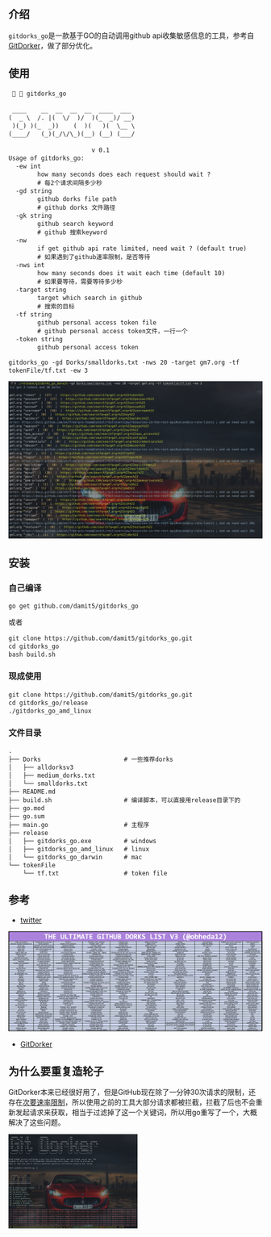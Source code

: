 ## 介绍

`gitdorks_go`是一款基于GO的自动调用github api收集敏感信息的工具，参考自 [GitDorker](https://github.com/obheda12/GitDorker)，做了部分优化。

## 使用

```ascii
   gitdorks_go

 ____    __  __  __  __  ____  ___
(  _ \  /. |(  \/  )/  )(_  _)/ __)
 )(_) )(_  _))    (  )(   )(  \__ \
(____/   (_)(_/\/\_)(__) (__) (___/

                       v 0.1
Usage of gitdorks_go:
  -ew int
    	how many seconds does each request should wait ? 
    	# 每2个请求间隔多少秒
  -gd string
    	github dorks file path 
    	# github dorks 文件路径
  -gk string
    	github search keyword
    	# github 搜索keyword
  -nw
    	if get github api rate limited, need wait ? (default true) 
    	# 如果遇到了github速率限制，是否等待
  -nws int
    	how many seconds does it wait each time (default 10)
    	# 如果要等待，需要等待多少秒
  -target string
    	target which search in github
    	# 搜索的目标
  -tf string
    	github personal access token file
    	# github personal access token文件，一行一个
  -token string
    	github personal access token

```


```shell
gitdorks_go -gd Dorks/smalldorks.txt -nws 20 -target gm7.org -tf tokenFile/tf.txt -ew 3
```

![image-20220316150834484](README.assets/image-20220316150834484.png)

## 安装

### 自己编译

```shell
go get github.com/damit5/gitdorks_go
```

或者

```shell
git clone https://github.com/damit5/gitdorks_go.git
cd gitdorks_go
bash build.sh
```

### 现成使用

```shell
git clone https://github.com/damit5/gitdorks_go.git
cd gitdorks_go/release
./gitdorks_go_amd_linux
```



### 文件目录

```
.
├── Dorks						# 一些推荐dorks
│   ├── alldorksv3
│   ├── medium_dorks.txt
│   └── smalldorks.txt
├── README.md
├── build.sh					# 编译脚本，可以直接用release目录下的
├── go.mod
├── go.sum
├── main.go						# 主程序
├── release
│   ├── gitdorks_go.exe			# windows
│   ├── gitdorks_go_amd_linux	# linux
│   └── gitdorks_go_darwin		# mac
└── tokenFile
    └── tf.txt					# token file
```


## 参考

* [twitter](https://twitter.com/obheda12/status/1352686678318731264)

![gitdork_v3](README.assets/gitdork_v3.png)

* [GitDorker](https://github.com/obheda12/GitDorker)

## 为什么要重复造轮子

GitDorker本来已经很好用了，但是GitHub现在除了一分钟30次请求的限制，还存在[次要速率限制](https://docs.github.com/en/free-pro-team@latest/rest/overview/resources-in-the-rest-api#secondary-rate-limits)，所以使用之前的工具大部分请求都被拦截，拦截了后也不会重新发起请求来获取，相当于过滤掉了这一个关键词，所以用go重写了一个，大概解决了这些问题。

<img src="README.assets/image-20220316151327854.png" alt="image-20220316151327854" style="zoom:25%;" />